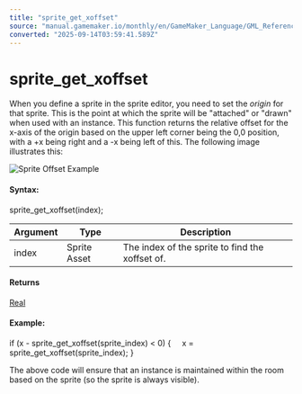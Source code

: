 ```yaml
---
title: "sprite_get_xoffset"
source: "manual.gamemaker.io/monthly/en/GameMaker_Language/GML_Reference/Asset_Management/Sprites/Sprite_Information/sprite_get_xoffset.htm"
converted: "2025-09-14T03:59:41.589Z"
---
```


# sprite\_get\_xoffset

When you define a sprite in the sprite editor, you need to set the _origin_ for that sprite. This is the point at which the sprite will be "attached" or "drawn" when used with an instance. This function returns the relative offset for the x-axis of the origin based on the upper left corner being the 0,0 position, with a +x being right and a -x being left of this. The following image illustrates this:

![Sprite Offset Example](../../../../../assets/Images/Scripting_Reference/GML/Reference/Sprites/spr_xyoffset.png)

#### Syntax:

sprite\_get\_xoffset(index);

| Argument | Type | Description |
| --- | --- | --- |
| index | Sprite Asset | The index of the sprite to find the xoffset of. |

#### Returns

[Real](../../../../GML_Overview/Data_Types.md)

#### Example:

if (x - sprite\_get\_xoffset(sprite\_index) < 0)
{
    x = sprite\_get\_xoffset(sprite\_index);
}

The above code will ensure that an instance is maintained within the room based on the sprite (so the sprite is always visible).